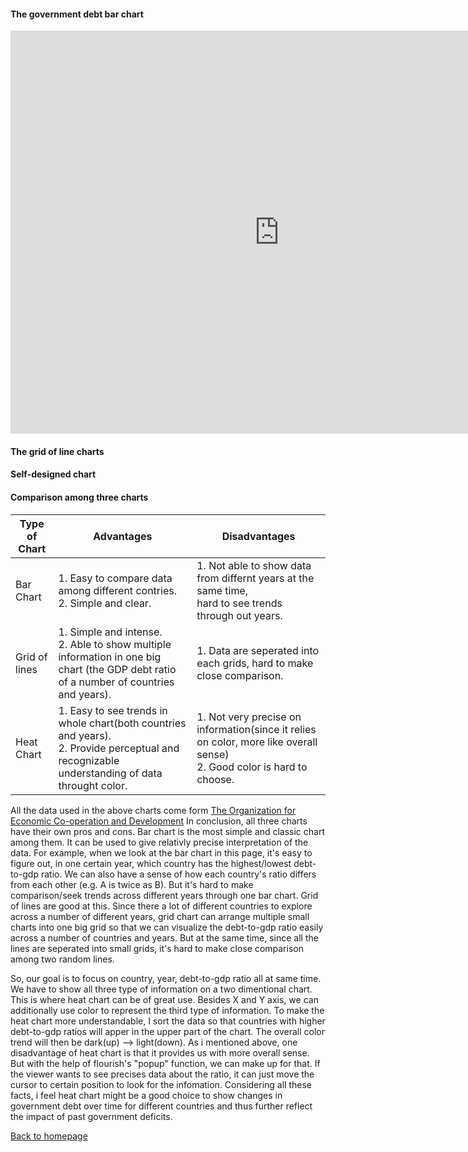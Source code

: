 
#### The government debt bar chart
<iframe src="https://data.oecd.org/chart/65F5" width="860" height="645" style="border: 0" mozallowfullscreen="true" webkitallowfullscreen="true" allowfullscreen="true"><a href="https://data.oecd.org/chart/65F5" target="_blank">OECD Chart: General government debt, Total, % of GDP, Annual, 2017</a></iframe>

#### The grid of line charts
<div class="flourish-embed flourish-chart" data-src="visualisation/3749433" data-url="https://flo.uri.sh/visualisation/3749433/embed" aria-label=""><script src="https://public.flourish.studio/resources/embed.js"></script></div>

#### Self-designed chart
<div class="flourish-embed flourish-heatmap" data-src="visualisation/3756083" data-url="https://flo.uri.sh/visualisation/3756083/embed" aria-label=""><script src="https://public.flourish.studio/resources/embed.js"></script></div>

#### Comparison among three charts
| Type of Chart    | Advantages | Disadvantages  |
|---|---|---|
|Bar Chart    | 1. Easy to compare data among different contries.    <br>2. Simple and clear. | 1. Not able to show data from differnt years at the same time,<br> hard to see trends through out years.  | 
|Grid of lines| 1. Simple and intense.   <br> 2. Able to show multiple information in one big chart (the GDP debt ratio of a number of countries and years).  |1. Data are seperated into each grids, hard to make close comparison.   |
|Heat Chart   | 1. Easy to see trends in whole chart(both countries and years). <br> 2. Provide perceptual and recognizable understanding of data throught color. | 1. Not very precise on information(since it relies on color, more like overall sense) <br> 2. Good color is hard to choose. |

All the data used in the above charts come form [The Organization for Economic Co-operation and Development](https://data.oecd.org/gga/general-government-debt.htm)
In conclusion, all three charts have their own pros and cons. Bar chart is the most simple and classic chart among them. It can be used to give relativly precise interpretation of the data. For example, when we look at the bar chart in this page, it's easy to figure out, in one certain year, which country has the highest/lowest debt-to-gdp ratio. We can also have a sense of how each country's ratio differs from each other (e.g. A is twice as B). But it's hard to make comparison/seek trends across different years through one bar chart. Grid of lines are good at this. Since there a lot of different countries to explore across a number of different years, grid chart can arrange multiple small charts into one big grid so that we can visualize the debt-to-gdp ratio easily across a number of countries and years. But at the same time, since all the lines are seperated into small grids, it's hard to make close comparison among two random lines. 

So, our goal is to focus on country, year, debt-to-gdp ratio all at same time. We have to show all three type of information on a two dimentional chart. This is where heat chart can be of great use. Besides X and Y axis, we can additionally use color to represent the third type of information. To make the heat chart more understandable, I sort the data so that countries with higher debt-to-gdp ratios will apper in the upper part of the chart. The overall color trend will then be dark(up) --> light(down). As i mentioned above, one disadvantage of heat chart is that it provides us with more overall sense. But with the help of flourish's "popup" function, we can make up for that. If the viewer wants to see precises data about the ratio, it can just move the cursor to certain position to look for the infomation. Considering all these facts, i feel heat chart might be a good choice to show changes in government debt over time for different countries and thus further reflect the impact of past government deficits.

[Back to homepage](/README.md)
